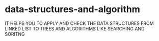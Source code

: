 # data-structures-and-algorithm
IT HELPS YOU TO APPLY AND CHECK THE DATA STRUCTURES FROM LINKED LIST TO TREES AND ALGORITHMS LIKE SEARCHING AND SORITNG
